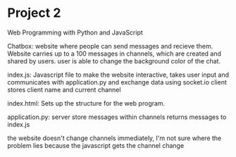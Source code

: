 # Project 2

Web Programming with Python and JavaScript

Chatbox: website where people can send messages and recieve them. Website carries up to a 100 messages in channels, which are created and shared by users.
user is able to change the background color of the chat.

index.js:
Javascript file to make the website interactive, takes user input and communicates with application.py and exchange data using socket.io
client stores client name and current channel

index.html:
Sets up the structure for the web program.

application.py:
server store messages within channels
returns messages to index.js

the website doesn't change channels immediately, I'm not sure where the problem lies because the javascript gets the channel change